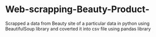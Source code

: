 # Web-scrapping-Beauty-Product-
Scrapped a data from Beauty site of a particular data in python using BeautifulSoup library and coverted it into csv file using pandas library
